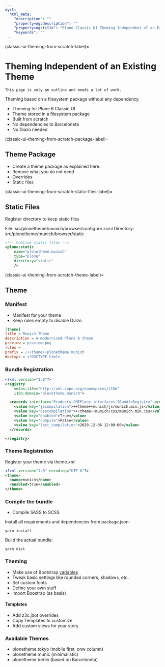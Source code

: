 ```yaml
---
myst:
  html_meta:
    "description": ""
    "property=og:description": ""
    "property=og:title": "Plone Classic UI Theming Independent of an Existing Theme"
    "keywords": ""
---
```


(classic-ui-theming-from-scratch-label)=

# Theming Independent of an Existing Theme

```{todo}
This page is only an outline and needs a lot of work.
```

Theming based on a filesystem package without any dependency.

* Theming for Plone 6 Classic UI
* Theme stored in a filesystem package
* Built from scratch
* No dependencies to Barceloneta
* No Diazo needed


(classic-ui-theming-from-scratch-package-label)=

## Theme Package

* Create a theme package as explained here.
* Remove what you do not need
* Overrides
* Static files


(classic-ui-theming-from-scratch-static-files-label)=

## Static Files

Register directory to keep static files

File: src/plonetheme/munich/browser/configure.zcml
Directory: src/plonetheme/munich/browser/static

```xml
<!-- Publish static files -->
<plone:static
    name="plonetheme.munich"
    type="plone"
    directory="static"
    />
```


(classic-ui-theming-from-scratch-theme-label)=

## Theme

### Manifest

* Manifest for your theme
* Keep rules empty to disable Diazo

```ini
[theme]
title = Munich Theme
description = A modernized Plone 6 theme
preview = preview.png
rules =
prefix = /++theme++plonetheme.munich
doctype = <!DOCTYPE html>
```

### Bundle Registration

```xml
<?xml version="1.0"?>
<registry
    xmlns:i18n="http://xml.zope.org/namespaces/i18n"
    i18n:domain="plonetheme.munich">

  <records interface="Products.CMFPlone.interfaces.IBundleRegistry" prefix="plone.bundles/munich">
    <value key="jscompilation">++theme++munich/js/munich.min.js</value>
    <value key="csscompilation">++theme++munich/css/munich.min.css</value>
    <value key="enabled">True</value>
    <value key="compile">False</value>
    <value key="last_compilation">2020-12-06 12:00:00</value>
  </records>

</registry>
```

### Theme Registration

Register your theme via theme.xml

```xml
<?xml version="1.0" encoding="UTF-8"?>
<theme>
  <name>munich</name>
  <enabled>true</enabled>
</theme>
```

### Compile the bundle

* Compile SASS to SCSS

Install all requirements and dependencies from package.json:

```shell
yarn install
```

Build the actual bundle:

```shell
yarn dist
```


### Theming

* Make use of Bootstrap [variables](https://github.com/twbs/bootstrap/blob/main/scss/_variables.scss)
* Tweak basic settings like rounded corners, shadows, etc.
* Set custom fonts
* Define your own stuff
* Import Boostrap (as basis)


#### Templates

* Add z3c.jbot overrides
* Copy Templates to customize
* Add custom views for your story


### Available Themes

* plonetheme.tokyo (mobile first, onw column)
* plonetheme.munic (minimalistic)
* plonetheme.berlin (based on Barceloneta)

